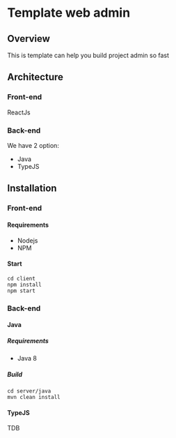 # Template web admin

## Overview

This is template can help you build project admin so fast

## Architecture

### Front-end

ReactJs

### Back-end

 We have 2 option:
 - Java
 - TypeJS
 
 ## Installation
 
 ### Front-end

#### Requirements

- Nodejs
- NPM

#### Start

```shell
cd client
npm install
npm start
```

### Back-end

#### Java

##### Requirements

- Java 8


##### Build

```shell
cd server/java
mvn clean install
```

#### TypeJS

TDB

